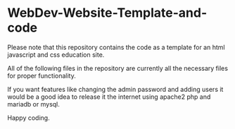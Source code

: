 # WebDev-Website-Template-and-code
Please note that this repository contains the code as a template for an html javascript and css education site. 

All of the following files in the repository are currently all the necessary files for proper functionality. 

If you want features like changing the admin password and adding users it would be a good idea to release it the internet using apache2 php and mariadb or mysql. 

Happy coding. 